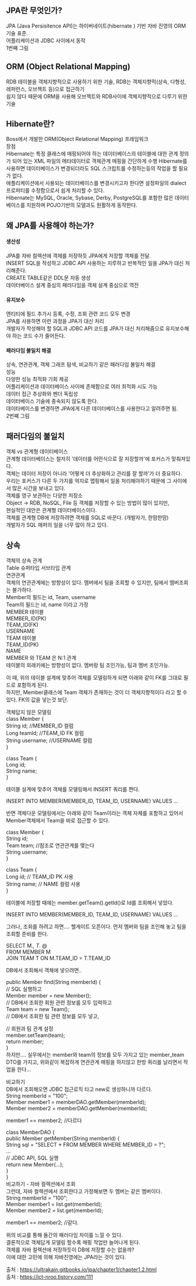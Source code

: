 ## JPA란 무엇인가?  
JPA (Java Persisitence API)는 하이버네이트(hibernate ) 기반 자바 진영의 ORM 기술 표준.  
어플리케이션과 JDBC 사이에서 동작  
1번째 그림  
    
## ORM (Object Relational Mapping)  
RDB 테이블을 객체지향적으로 사용하기 위한 기술, RDB는 객체지향적(상속, 다형성, 레퍼런스, 오브젝트 등)으로 접근하기  
쉽지 않다 때문에 ORM을 사용해 오브젝트와 RDB사이에 객체지향적으로 다루기 위한 기술  
   
## Hibernate란?  
Boss에서 개발한 ORM(Object Relational Mapping) 프레임워크  
장점  
Hibernate는 특정 클래스에 매핑되어야 하는 데이터베이스의 테이블에 대한 관계 정의가 되어 있는 XML 파일의 메타데이터로 객체관계 매핑을 간단하게 수행 
Hibernate를 사용하면 데이터베이스가 변경되더라도 SQL 스크립트를 수정하는등의 작업을 할 필요가 없다.  
애플리케이션에서 사용되는 데이터베이스를 변경시키고자 한다면 설정파일의 dialect 프로퍼티를 수정함으로서 쉽게 처리할 수 있다.  
Hibernate는 MySQL, Oracle, Sybase, Derby, PostgreSQL를 포함한 많은 데이터베이스를 지원하며 POJO기반의 모델과도 원활하게 동작한다.  
   
   
## 왜 JPA를 사용해야 하는가?  
#### 생산성  
JPA를 자바 컬렉션에 객체를 저장하듯 JPA에게 저장할 객체를 전달.  
INSERT SQL을 작성하고 JDBC API 사용하는 지루하고 반복적인 일을 JPA가 대신 처리해준다.  
CREATE TABLE같은 DDL문 자동 생성  
데이터베이스 설계 중심의 패러다임을 객체 설계 중심으로 역전  

#### 유지보수  
엔티티에 필드 추가시 등록, 수정, 조회 관련 코드 모두 변경  
JPA를 사용하면 이런 과정을 JPA가 대신 처리  
개발자가 작성해야 할 SQL과 JDBC API 코드를 JPA가 대신 처리해줌으로 유지보수해야 하는 코드 수가 줄어든다.   


#### 패러다임 불일치 해결  
상속, 연관관계, 객체 그래프 탐색, 비교하기 같은 패러다임 불일치 해결   
성능  
다양한 성능 최적화 기회 제공  
어플리케이션과 데이터베이스 사이에 존재함으로 여러 최적화 시도 가능  
데이터 접근 추상화와 벤더 독립성  
데이터베이스 기술에 종속되지 않도록 한다.  
데이타베이스를 변경하면 JPA에게 다른 데이터베이스를 사용한다고 알려주면 됨.  
2번째 그림  



## 패러다임의 불일치  
객체 vs 관계형 데이터베이스  
관계형 데이터베이스는 철저히 '데이터를 어떤식으로 잘 저장할까'에 포커스가 맞춰져있다.  
객체는 데이터 저장이 아니라 '어떻게 더 추상화하고 관리를 잘 할까'가 더 중요하다.  
우리는 포커스가 다른 두 가지를 억지로 맵핑해서 일을 처리해야하기 때문에 그 사이에서 많은 시간을 보내고 있다.  
객체를 영구 보관하는 다양한 저장소  
Object -> RDB, NoSQL, File 등 객체를 저장할 수 있는 방법이 많이 있지만,  
현실적인 대안은 관계형 데이터베이스이다.  
객체를 관계형 DB에 저장하려면 객체를 SQL로 바꾼다. (개발자가, 한땀한땀)  
개발자가 SQL 매퍼의 일을 너무 많이 하고 있다.  




## 상속  
객체의 상속 관계  
Table 슈퍼타입 서브타입 관계  
연관관계  
객체의 연관관계에는 방향성이 있다. 멤버에서 팀을 조회할 수 있지만, 팀에서 멤버조회는 불가하다.  
Member의 필드는 id, Team, username  
Team의 필드는 id, name 이라고 가정  
MEMBER 테이블  
MEMBER_ID(PK)  
TEAM_ID(FK)  
USERNAME  
TEAM 테이블  
TEAM_ID(PK)  
NAME  
MEMBER 와 TEAM 은 N:1 관계    
테이블의 외래키에는 방향성이 없다. 멤버랑 팀 조인가능, 팀과 멤버 조인가능.  
   
이 때, 위의 테이블 설계에 맞추어 객체를 모델링하게 되면 아래와 같이 FK를 그대로 필드로 포함하게 된다.   
하지만, Member클래스에 Team 객체가 존재하는 것이 더 객체지향적이다 라고 할 수 있다. FK의 값을 넣는것 보단.  
  
객체답지 않은 모델링  
class Member {  
  String id;        //MEMBER_ID 컬럼  
  Long teamId;      //TEAM_ID FK 컬럼  
  String username;  //USERNAME 컬럼  
}  
  
class Team {  
  Long id;  
  String name;  
}  
  
테이블 설계에 맞추어 객체를 모델링해서 INSERT 쿼리를 짠다.  
  
INSERT INTO MEMBER(MEMBER_ID, TEAM_ID, USERNAME) VALUES ...  
  
반면 객체다운 모델링에서는 아래와 같이 Team이라는 객체 자체를 포함하고 있어서 Member객체에서 Team을 바로 접근할 수 있다.  
  
class Member {  
  String id;  
  Team team;        //참조로 연관관계를 맺는다  
  String username;  
}  

class Team {  
  Long id;        // TEAM_ID PK 사용  
  String name;    // NAME 컬럼 사용  
}  

테이블에 저장할 때에는 member.getTeam().getId()로 Id를 조회해서 넣었다.  

INSERT INTO MEMBER(MEMBER_ID, TEAM_ID, USERNAME) VALUES ...  

그러나, 조회를 하려고 하면…. 헬게이트 오픈이다. 먼저 멤버와 팀을 조인해 놓고 팀을 조회할 준비를 한다.  

SELECT M.*, T.* @  
  FROM MEMBER M  
  JOIN TEAM T ON M.TEAM_ID = T.TEAM_ID  
  
DB에서 조회해서 객체에 넣으려면..  
   
public Member find(String memberId) {  
  // SQL 실행하고  
  Member member = new Member();  
  // DB에서 조회한 회원 관련 정보를 모두 입력하고  
  Team team = new Team();  
  // DB에서 조회한 팀 관련 정보를 모두 넣고,  
    
  // 회원과 팀 관계 설정  
  member.setTeam(team);  
  return member;  
}  
하지만…. 실무에서는 member와 team의 정보를 모두 가지고 있는 member_team DTO를 가지고, 위와같이 복잡하게 연관관계 매핑을 하지않고 한방 쿼리를 날리면서 작업을 한다...  
  
비교하기  
DB에서 조회해오면 JDBC 접근로직 타고 new로 생성하니까 다르다.  
String memberId = "100";  
Member member1 = memberDAO.getMember(memberId);  
Member member2 = memberDAO.getMember(memberId);  
  
member1 == member2; //다르다  
  
class MemberDAO {    
    public Member getMember(String memberId) {  
        String sql = "SELECT * FROM MEMBER WHERE MEMBER_ID = ?";   
        ...    
         // JDBC API, SQL 실행  
         return new Member(...);   
    }   
}  
비교하기 - 자바 컬렉션에서 조회  
그런데, 자바 컬렉션에서 조회한다고 가정해보면 두 멤버는 같은 멤버이다.  
String memberId = "100";  
Member member1 = list.get(memberId);  
Member member2 = list.get(memberId);  
  
member1 == member2; //같다.  
   
위의 비교를 통해 둘간의 패러다임 차이를 느낄 수 있다.  
결론적으로 객체답게 모델링 할수록 매핑 작업만 늘어나게 된다.  
객체를 자바 컬렉션에 저장하듯이 DB에 저장할 수는 없을까?  
이에 대한 고민에 의해 자바진영에는 JPA라는 것이 있다.  


출처 : https://ultrakain.gitbooks.io/jpa/chapter1/chapter1.2.html  
출처 : https://ict-nroo.tistory.com/111  
